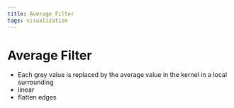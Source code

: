 ```yaml
---
title: Average Filter
tags: visualization
---
```


# Average Filter
- Each grey value is replaced by the average value in the kernel in a local surrounding
- linear
- flatten edges




























































































